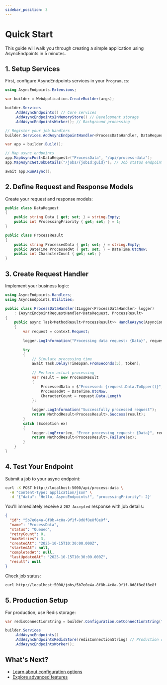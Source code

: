 ```yaml
---
sidebar_position: 3
---
```


# Quick Start

This guide will walk you through creating a simple application using AsyncEndpoints in 5 minutes.

## 1. Setup Services

First, configure AsyncEndpoints services in your `Program.cs`:

```csharp
using AsyncEndpoints.Extensions;

var builder = WebApplication.CreateBuilder(args);

builder.Services
    .AddAsyncEndpoints() // Core services
    .AddAsyncEndpointsInMemoryStore() // Development storage
    .AddAsyncEndpointsWorker(); // Background processing

// Register your job handlers
builder.Services.AddAsyncEndpointHandler<ProcessDataHandler, DataRequest, ProcessResult>("ProcessData");

var app = builder.Build();

// Map async endpoints
app.MapAsyncPost<DataRequest>("ProcessData", "/api/process-data");
app.MapAsyncGetJobDetails("/jobs/{jobId:guid}"); // Job status endpoint

await app.RunAsync();
```

## 2. Define Request and Response Models

Create your request and response models:

```csharp
public class DataRequest
{
    public string Data { get; set; } = string.Empty;
    public int ProcessingPriority { get; set; } = 1;
}

public class ProcessResult
{
    public string ProcessedData { get; set; } = string.Empty;
    public DateTime ProcessedAt { get; set; } = DateTime.UtcNow;
    public int CharacterCount { get; set; }
}
```

## 3. Create Request Handler

Implement your business logic:

```csharp
using AsyncEndpoints.Handlers;
using AsyncEndpoints.Utilities;

public class ProcessDataHandler(ILogger<ProcessDataHandler> logger) 
    : IAsyncEndpointRequestHandler<DataRequest, ProcessResult>
{
    public async Task<MethodResult<ProcessResult>> HandleAsync(AsyncContext<DataRequest> context, CancellationToken token)
    {
        var request = context.Request;
        
        logger.LogInformation("Processing data request: {Data}", request.Data);

        try
        {
            // Simulate processing time
            await Task.Delay(TimeSpan.FromSeconds(5), token);
            
            // Perform actual processing
            var result = new ProcessResult
            {
                ProcessedData = $"Processed: {request.Data.ToUpper()}",
                ProcessedAt = DateTime.UtcNow,
                CharacterCount = request.Data.Length
            };
            
            logger.LogInformation("Successfully processed request");
            return MethodResult<ProcessResult>.Success(result);
        }
        catch (Exception ex)
        {
            logger.LogError(ex, "Error processing request: {Data}", request.Data);
            return MethodResult<ProcessResult>.Failure(ex);
        }
    }
}
```

## 4. Test Your Endpoint

Submit a job to your async endpoint:

```bash
curl -X POST http://localhost:5000/api/process-data \
  -H "Content-Type: application/json" \
  -d '{"data": "Hello, AsyncEndpoints!", "processingPriority": 2}'
```

You'll immediately receive a `202 Accepted` response with job details:

```json
{
  "id": "5b7e0e4a-8f8b-4c8a-9f1f-8d8f8e8f8e8f",
  "name": "ProcessData",
  "status": "Queued",
  "retryCount": 0,
  "maxRetries": 3,
  "createdAt": "2025-10-15T10:30:00.000Z",
  "startedAt": null,
  "completedAt": null,
  "lastUpdatedAt": "2025-10-15T10:30:00.000Z",
  "result": null
}
```

Check job status:

```bash
curl http://localhost:5000/jobs/5b7e0e4a-8f8b-4c8a-9f1f-8d8f8e8f8e8f
```

## 5. Production Setup

For production, use Redis storage:

```csharp
var redisConnectionString = builder.Configuration.GetConnectionString("Redis") ?? "localhost:6379";

builder.Services
    .AddAsyncEndpoints()
    .AddAsyncEndpointsRedisStore(redisConnectionString) // Production storage
    .AddAsyncEndpointsWorker();
```

## What's Next?

- [Learn about configuration options](/docs/configuration)
- [Explore advanced features](/docs/advanced-features)